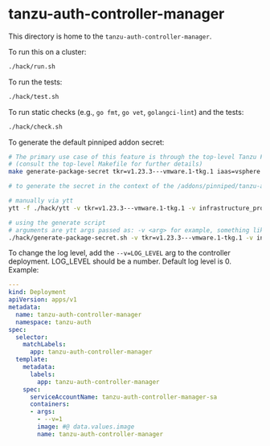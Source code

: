 # tanzu-auth-controller-manager

This directory is home to the `tanzu-auth-controller-manager`.

To run this on a cluster:

```sh
./hack/run.sh
```

To run the tests:

```sh
./hack/test.sh
```

To run static checks (e.g., `go fmt`, `go vet`, `golangci-lint`) and the tests:

```sh
./hack/check.sh
```

To generate the default pinniped addon secret:

```sh
# The primary use case of this feature is through the top-level Tanzu Framework Makefile, via a command like:
# (consult the top-level Makefile for further details)
make generate-package-secret tkr=v1.23.3---vmware.1-tkg.1 iaas=vsphere

# to generate the secret in the context of the /addons/pinniped/tanzu-auth-controller-manager, do one of the following:

# manually via ytt
ytt -f ./hack/ytt -v tkr=v1.23.3---vmware.1-tkg.1 -v infrastructure_provider=vsphere

# using the generate script
# arguments are ytt args passed as: -v <arg> for example, something like:
./hack/generate-package-secret.sh -v tkr=v1.23.3---vmware.1-tkg.1 -v infrastructure_provider=vsphere
```

To change the log level, add the `--v=LOG_LEVEL` arg to the controller deployment.  LOG_LEVEL should
be a number.  Default log level is 0. Example:

```yaml
---
kind: Deployment
apiVersion: apps/v1
metadata:
  name: tanzu-auth-controller-manager
  namespace: tanzu-auth
spec:
  selector:
    matchLabels:
      app: tanzu-auth-controller-manager
  template:
    metadata:
      labels:
        app: tanzu-auth-controller-manager
    spec:
      serviceAccountName: tanzu-auth-controller-manager-sa
      containers:
      - args:
        - --v=1
        image: #@ data.values.image
        name: tanzu-auth-controller-manager
```

